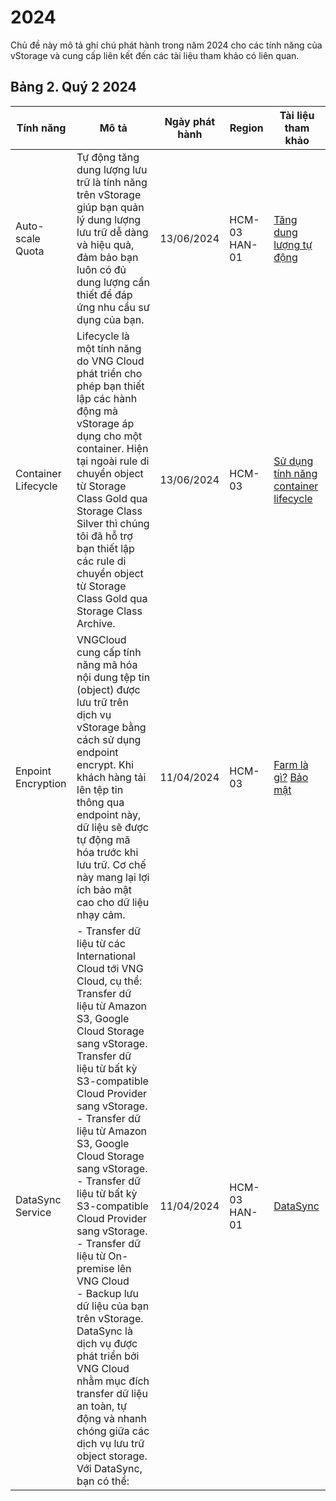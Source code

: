 # 2024

Chủ đề này mô tả ghi chú phát hành trong năm 2024 cho các tính năng của vStorage và cung cấp liên kết đến các tài liệu tham khảo có liên quan.

## Bảng 2. Quý 2 2024 

| Tính năng | Mô tả | Ngày phát hành | Region | Tài liệu tham khảo |
| --- | --- | --- | --- | --- |
| Auto-scale Quota | Tự động tăng dung lượng lưu trữ là tính năng trên vStorage giúp bạn quản lý dung lượng lưu trữ dễ dàng và hiệu quả, đảm bảo bạn luôn có đủ dung lượng cần thiết để đáp ứng nhu cầu sư dụng của bạn. | 13/06/2024 | HCM-03 HAN-01 | [Tăng dung lượng tự động](https://docs.vngcloud.vn/vng-cloud-document/vn/vstorage/object-storage/vstorage-hcm03/cac-tinh-nang-cua-vstorage/lam-viec-voi-project/tang-dung-luong-tu-dong) |
| Container Lifecycle | Lifecycle là một tính năng do VNG Cloud phát triển cho phép bạn thiết lập các hành động mà vStorage áp dụng cho một container. Hiện tại ngoài rule di chuyển object từ Storage Class Gold qua Storage Class Silver thì chúng tôi đã hỗ trợ bạn thiết lập các rule di chuyển object từ Storage Class Gold qua Storage Class Archive. | 13/06/2024 | HCM-03 | [Sử dụng tính năng container lifecycle](https://docs.vngcloud.vn/vng-cloud-document/vn/vstorage/object-storage/vstorage-hcm03/cac-tinh-nang-cua-vstorage/lam-viec-voi-container/su-dung-tinh-nang-container-lifecycle) |
| Enpoint Encryption | VNGCloud cung cấp tính năng mã hóa nội dung tệp tin (object) được lưu trữ trên dịch vụ vStorage bằng cách sử dụng endpoint encrypt. Khi khách hàng tải lên tệp tin thông qua endpoint này, dữ liệu sẽ được tự động mã hóa trước khi lưu trữ. Cơ chế này mang lại lợi ích bảo mật cao cho dữ liệu nhạy cảm. | 11/04/2024 | HCM-03 | [Farm là gì?](https://docs.vngcloud.vn/vng-cloud-document/v/vn/vstorage/vstorage-hcm03/vstorage-la-gi/farm-la-gi) [Bảo mật](https://docs.vngcloud.vn/vng-cloud-document/v/vn/vstorage/vstorage-hcm03/bao-mat-security/bao-mat-du-lieu-luu-tru-tren-vstorage) |
| DataSync Service | - Transfer dữ liệu từ các International Cloud tới VNG Cloud, cụ thể: Transfer dữ liệu từ Amazon S3, Google Cloud Storage sang vStorage. Transfer dữ liệu từ bất kỳ S3-compatible Cloud Provider sang vStorage. <br> - Transfer dữ liệu từ Amazon S3, Google Cloud Storage sang vStorage. <br> - Transfer dữ liệu từ bất kỳ S3-compatible Cloud Provider sang vStorage. <br> - Transfer dữ liệu từ On-premise lên VNG Cloud <br> - Backup lưu dữ liệu của bạn trên vStorage. <br> DataSync là dịch vụ được phát triển bởi VNG Cloud nhằm mục đích transfer dữ liệu an toàn, tự động và nhanh chóng giữa các dịch vụ lưu trữ object storage. Với DataSync, bạn có thể: | 11/04/2024 | HCM-03 HAN-01 | [DataSync](https://docs.vngcloud.vn/vng-cloud-document/vn/datasync) |
